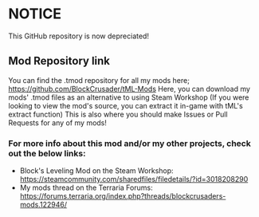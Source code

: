 # NOTICE
This GitHub repository is now depreciated!

## Mod Repository link
You can find the .tmod repository for all my mods here; https://github.com/BlockCrusader/tML-Mods
Here, you can download my mods' .tmod files as an alternative to using Steam Workshop (If you were looking to view the mod's source, you can extract it in-game with tML's extract function)
This is also where you should make Issues or Pull Requests for any of my mods!

### For more info about this mod and/or my other projects, check out the below links:
- Block's Leveling Mod on the Steam Workshop: https://steamcommunity.com/sharedfiles/filedetails/?id=3018208290
- My mods thread on the Terraria Forums: https://forums.terraria.org/index.php?threads/blockcrusaders-mods.122946/

